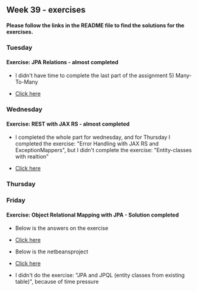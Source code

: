 ## Week 39 - exercises 

#### Please follow the links in the README file to find the solutions for the exercises.

### Tuesday

#### Exercise: JPA Relations - almost completed

* I didn't have time to complete the last part of the assignment 5) Many-To-Many

* [Click here](https://github.com/amandajuhl95/week38/tree/master/tuesdayExercise/src/main/java)

### Wednesday

#### Exercise: REST with JAX RS - almost completed

* I completed the whole part for wednesday, and for Thursday I completed the exercise: "Error Handling with JAX RS and ExceptionMappers", but I didn't complete the exercise: "Entity-classes with realtion"

* [Click here](https://github.com/amandajuhl95/week38/tree/master/wednesdayExercise/src)

### Thursday



### Friday

#### Exercise: Object Relational Mapping with JPA - Solution completed

* Below is the answers on the exercise

* [Click here](https://github.com/amandajuhl95/week38/blob/master/fridayExercise.pdf)

* Below is the netbeansproject

* [Click here](https://github.com/amandajuhl95/week38/tree/master/fridayExercise/src/main/java)

* I didn't do the exercise: "JPA and JPQL (entity classes from existing table)", because of time pressure

